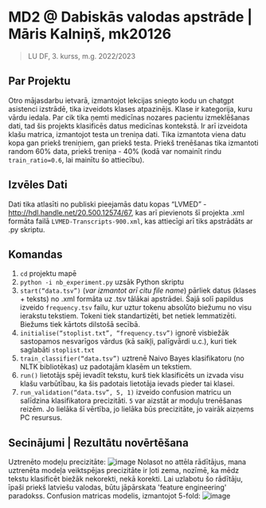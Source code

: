 # MD2 @ Dabiskās valodas apstrāde | Māris Kalniņš, mk20126
> LU DF, 3. kurss, m.g. 2022/2023

## Par Projektu
  Otro mājasdarbu ietvarā, izmantojot lekcijas sniegto kodu un chatgpt asistenci izstrādē, tika izveidots klases atpazinējs. Klase ir kategorija, kuru vārdu iedala. Par cik tika ņemti medicīnas nozares pacientu izmeklēšanas dati, tad šis projekts klasificēs datus medicīnas kontekstā. Ir arī izveidota klašu matrica, izmantojot testa un treniņa dati. Tika izmantota viena datu kopa gan priekš treniņiem, gan priekš testa. Priekš trenēšanas tika izmantoti random 60% data, priekš treniņa - 40% (kodā var nomainīt rindu `train_ratio=0.6`, lai mainītu šo attiecību).
## Izvēles Dati
  Dati tika atlasīti no publiski pieejamās datu kopas “LVMED” - http://hdl.handle.net/20.500.12574/67, kas arī pievienots šī projekta .xml formāta failā `LVMED-Transcripts-900.xml`, kas attiecīgi arī tiks apstrādāts ar .py skriptu.
## Komandas
1) `cd` projektu mapē
2) `python -i nb_experiment.py` uzsāk Python skriptu
3) `start(“data.tsv”)` (*var izmantot arī citu file name*) pārliek datus (klases + teksts) no .xml formāta uz .tsv tālākai apstrādei. Šajā solī papildus izveido `frequency.tsv` failu, kur uztur tokenu absolūto biežumu no visu ierakstu tekstiem. Tokeni tiek standartizēti, bet netiek lemmatizēti. Biežums tiek kārtots dilstošā secībā.
4) `initialise(“stoplist.txt”, “frequency.tsv”)` ignorē visbiežāk sastopamos nesvarīgos vārdus (kā saikļi, palīgvārdi u.c.), kuri tiek saglabāti `stoplist.txt`
5) `train_classifier(“data.tsv”)` uztrenē Naivo Bayes klasifikatoru (no NLTK bibliotēkas) uz padotajām klasēm un tekstiem. 
6) `run()` lietotājs spēj ievadīt tekstu, kurš tiek klasificēts un izvada visu klašu varbūtībau, ka šis padotais lietotāja ievads pieder tai klasei.
7) `run_validation(“data.tsv”, 5, 1)` izveido confusion matricu un salīdzina klasifikatora precizitāti. `5` var aizstāt ar moduļu trenēšanas reizēm. Jo lielāka šī vērtība, jo lielāka būs precizitāte, jo vairāk aizņems PC resursus.

## Secinājumi | Rezultātu novērtēšana

Uztrenēto modeļu precizitāte:
  ![image](https://github.com/bezgaliba/MD2/assets/74833724/3625e5e0-1f77-42a0-9a5f-5e32c975a5f8)
Nolasot no attēla rādītājus, mana uztrenēta modeļa veiktspējas precizitāte ir ļoti zema, nozīmē, ka mēdz tekstu klasificēt biežāk nekorekti, nekā korekti. Lai uzlabotu šo rādītāju, īpaši priekš latviešu valodas, būtu jāpārskata 'feature engineering' paradokss.
Confusion matricas modelis, izmantojot 5-fold:
![image](https://github.com/bezgaliba/MD2/assets/74833724/4ea7927d-e0a5-4fc4-8ac8-99278915e34a)

